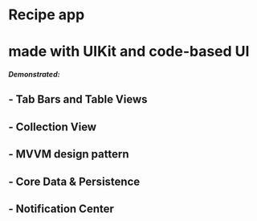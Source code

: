 
# Recipe app
# made with UIKit and code-based UI
#####  Demonstrated:
   ## - Tab Bars and Table Views
   ## - Collection View 
   ## - MVVM design pattern
   ## - Core Data & Persistence
   ## - Notification Center
